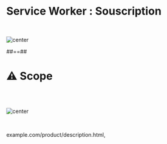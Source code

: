 # **Service Worker :** Souscription

<br>

![center](./assets/images/sw_souscription.png)

##==##

# ⚠️ Scope

<br><br>

![center](./assets/images/sw_scope.png)

<br>

example.com/product/description.html,

<!-- .element: class="center" -->
